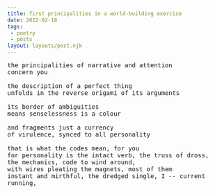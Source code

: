 ```yaml
---
title: first principalities in a world-building exercise
date: 2022-02-18
tags:
 - poetry
 - posts
layout: layouts/post.njk
---
```

<pre>
the principalities of narrative and attention
concern you

the description of a perfect thing
unfolds in the reverse origami of its arguments

its border of ambiguities
means senselessness is a colour

and fragments just a currency
of virulence, synced to all personality

that is what the codes mean, for you
for personality is the intact verb, the truss of dross,
the mechanics, code to wind around,
with wires pleating the magnets, most of them
instant and mirthful, the dredged single, I -- current
running,

</pre>
